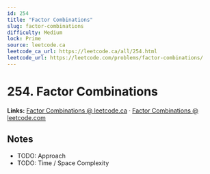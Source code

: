 ```yaml
--- 
id: 254
title: "Factor Combinations"
slug: factor-combinations
difficulty: Medium
lock: Prime
source: leetcode.ca
leetcode_ca_url: https://leetcode.ca/all/254.html
leetcode_url: https://leetcode.com/problems/factor-combinations/
---
```


# 254. Factor Combinations

**Links:** [Factor Combinations @ leetcode.ca](https://leetcode.ca/all/254.html) · [Factor Combinations @ leetcode.com](https://leetcode.com/problems/factor-combinations/)

## Notes
- TODO: Approach
- TODO: Time / Space Complexity
